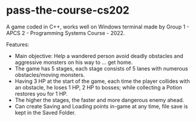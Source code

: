 # pass-the-course-cs202

A game coded in C++, works well on Windows terminal made by Group 1 - APCS 2 - Programming Systems Course - 2022.

Features:
- Main objective: Help a wandered person avoid deadly obstacles and aggressive monsters on his way to ... get home.
- The game has 5 stages, each stage consists of 5 lanes with numerous obstacles/moving monsters.
- Having 3 HP at the start of the game, each time the player collides with an obstacle, he loses 1 HP, 2 HP to bosses; while collecting a Potion restores you for 1 HP.
- The higher the stages, the faster and more dangerous enemy ahead.
- Can create Saving and Loading points in-game at any time, file save is kept in the Saved Folder.
